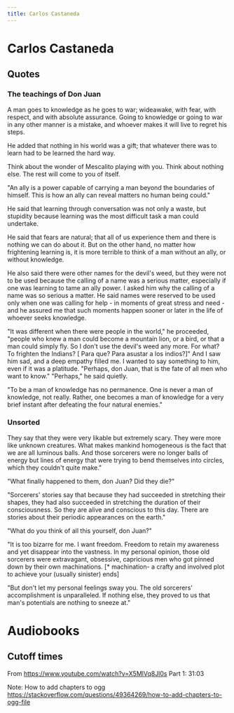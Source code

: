 ```yaml
---
title: Carlos Castaneda
---
```


# Carlos Castaneda
## Quotes
### The teachings of Don Juan

A man goes to knowledge as he goes to war; wideawake, with fear, with respect, and with absolute assurance. Going to knowledge or going to war in any other manner is a mistake, and whoever makes it will live to regret his steps.

He added that nothing in his world was a gift; that whatever there was to learn had to be learned the hard way.

Think about the wonder of Mescalito playing with you. Think about nothing else. The rest will come to you of itself.

"An ally is a power capable of carrying a man beyond the boundaries of himself. This is how an ally can reveal matters no human being could."

He said that learning through conversation was not only a waste, but stupidity because learning was the most difficult task a man could undertake.

He said that fears are natural; that all of us experience them and there is nothing we can do about it. But on the other hand, no matter how frightening learning is, it is more terrible to think of a man without an ally, or without knowledge.

He also said there were other names for the devil's weed, but they were not to be used because the calling of a name was a serious matter, especially if one was learning to tame an ally power. I asked him why the calling of a name was so serious a matter. He said names were reserved to be used only when one was calling for help - in moments of great stress and need - and he assured me that such moments happen sooner or later in the life of whoever seeks knowledge.

"It was different when there were people in the world," he proceeded, "people who knew a man could become a mountain lion, or a bird, or that a man could simply fly. So I don't use the devil's weed any more. For what? To frighten the Indians? [ Para que? Para asustar a los indios?]" And I saw him sad, and a deep empathy filled me. I wanted to say something to him, even if it was a platitude. "Perhaps, don Juan, that is the fate of all men who want to know." "Perhaps," he said quietly.

"To be a man of knowledge has no permanence. One is never a man of knowledge, not really. Rather, one becomes a man of knowledge for a very brief instant after defeating the four natural enemies."

### Unsorted

They say that they were very likable but extremely scary. They were more like unknown creatures. What makes mankind homogeneous is the fact that we are all luminous balls. And those sorcerers were no longer balls of energy but lines of energy that were trying to bend themselves into circles, which they couldn't quite make."

"What finally happened to them, don Juan? Did they die?"

"Sorcerers' stories say that because they had succeeded in stretching their shapes, they had also succeeded in stretching the duration of their consciousness. So they are alive and conscious to this day. There are stories about their periodic appearances on the earth."

"What do you think of all this yourself, don Juan?"

"It is too bizarre for me. I want freedom. Freedom to retain my awareness and yet disappear into the vastness. In my personal opinion, those old sorcerers were extravagant, obsessive, capricious men who got pinned down by their own machinations. [* machination- a crafty and involved plot to achieve your (usually sinister) ends]

"But don't let my personal feelings sway you. The old sorcerers' accomplishment is unparalleled. If nothing else, they proved to us that man's potentials are nothing to sneeze at."

# Audiobooks
## Cutoff times
From https://www.youtube.com/watch?v=X5MlVq8Jl0s
Part 1: 31:03

Note: How to add chapters to ogg
https://stackoverflow.com/questions/49364269/how-to-add-chapters-to-ogg-file
